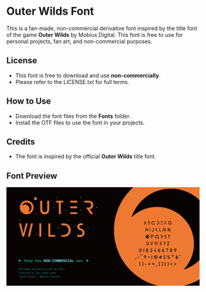 # Outer Wilds Font

This is a fan-made, non-commercial derivative font inspired by the title font of the game **Outer Wilds** by Mobius Digital. This font is free to use for personal projects, fan art, and non-commercial purposes.

## License
- This font is free to download and use **non-commercially**.
- Please refer to the LICENSE.txt for full terms.

## How to Use
- Download the font files from the **Fonts** folder.
- Install the OTF files to use the font in your projects.

## Credits
- The font is inspired by the official **Outer Wilds** title font.

## Font Preview
![Preview](https://github.com/Falc-0/Outer-Wilds-Typeface/blob/main/Preview.jpg)
